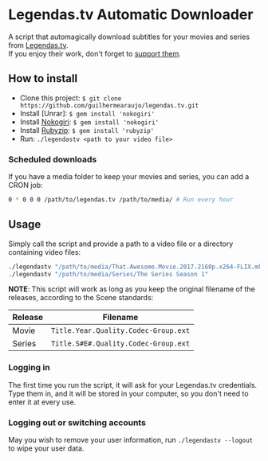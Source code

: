 # Legendas.tv Automatic Downloader

A script that automagically download subtitles for your movies and series from [Legendas.tv].  
If you enjoy their work, don't forget to [support them].

## How to install

* Clone this project: `$ git clone https://github.com/guilhermearaujo/legendas.tv.git`
* Install [Unrar]: `$ gem install 'nokogiri'`
* Install [Nokogiri]: `$ gem install 'nokogiri'`
* Install [Rubyzip]: `$ gem install 'rubyzip'`
* Run: `./legendastv <path to your video file>`

### Scheduled downloads

If you have a media folder to keep your movies and series, you can add a CRON job:

```bash
0 * 0 0 0 /path/to/legendas.tv /path/to/media/ # Run every hour
```

## Usage

Simply call the script and provide a path to a video file or a directory containing video files:

```bash
./legendastv "/path/to/media/That.Awesome.Movie.2017.2160p.x264-FLIX.mkv"
./legendastv "/path/to/media/Series/The Series Season 1"
```

**NOTE**: This script will work as long as you keep the original filename of the releases, according
to the Scene standards:

| Release | Filename                             |
|---------|--------------------------------------|
| Movie   | `Title.Year.Quality.Codec-Group.ext` |
| Series  | `Title.S#E#.Quality.Codec-Group.ext` |

### Logging in

The first time you run the script, it will ask for your Legendas.tv credentials. Type them in, and
it will be stored in your computer, so you don't need to enter it at every use.

### Logging out or switching accounts

May you wish to remove your user information, run `./legendastv --logout` to wipe your user data.

[Legendas.tv]: http://legendas.tv
[support them]: http://legendas.tv/vip
[Nokogiri]: https://github.com/sparklemotion/nokogiri
[Rubyzip]: https://github.com/rubyzip/rubyzip
